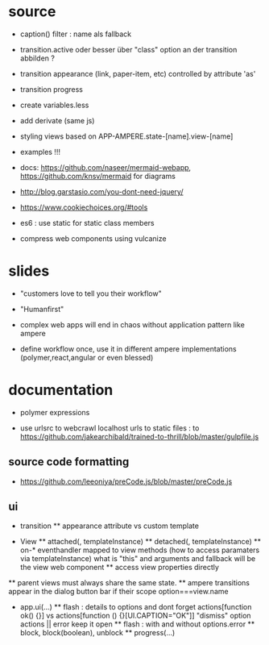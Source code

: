 # source

* caption() filter : name als fallback

* transition.active oder besser über "class" option an der transition abbilden ?

* transition appearance (link, paper-item, etc) controlled by attribute 'as'

* transition progress

* create variables.less

* add <ampere-app> derivate <ampere-wizard> (same js)

* styling views based on APP-AMPERE.state-[name].view-[name]

* examples !!!

* docs: https://github.com/naseer/mermaid-webapp, https://github.com/knsv/mermaid for diagrams

* http://blog.garstasio.com/you-dont-need-jquery/

* https://www.cookiechoices.org/#tools

* es6 : use static for static class members

* compress web components using vulcanize

# slides

* "customers love to tell you their workflow"

* "Humanfirst"

* complex web apps will end in chaos without application pattern like ampere

* define workflow once, use it in different ampere implementations (polymer,react,angular or even blessed)

# documentation

* polymer expressions

* use urlsrc to webcrawl localhost urls to static files : to https://github.com/jakearchibald/trained-to-thrill/blob/master/gulpfile.js

## source code formatting
* https://github.com/leeoniya/preCode.js/blob/master/preCode.js

## ui

* transition
** appearance attribute vs custom template

* View
** attached(<ampere-view>, templateInstance)
** detached(<ampere-view>, templateInstance)
** on-* eventhandler mapped to view methods (how to access paramaters via templateInstance) what is "this" and arguments and fallback will be the view web component
** access view properties directly

** parent views must always share the same state.
** ampere transitions appear in the dialog button bar if their scope option===view.name

* app.ui(...)
** flash : details to options and dont forget actions[function ok() {}] vs actions[function () {}[UI.CAPTION="OK"]]
				"dismiss" option actions || error keep it open
** flash : with and without options.error
** block, block(boolean), unblock
** progress(...)
